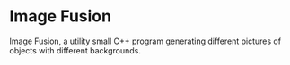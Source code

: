 # Image Fusion

Image Fusion, a utility small C++ program generating different 
pictures of objects with different backgrounds.